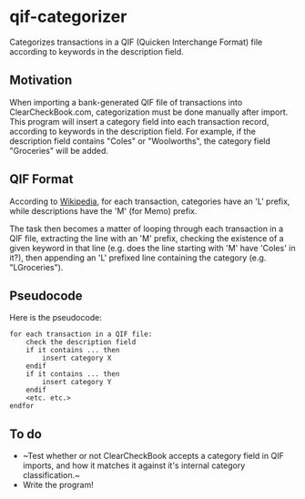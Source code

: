 # qif-categorizer

Categorizes transactions in a QIF (Quicken Interchange Format) file according to keywords in the  description field.

## Motivation
When importing a bank-generated QIF file of transactions into ClearCheckBook.com, categorization must be done manually after import. This program will insert a category field into each transaction record, according to keywords in the description field. For example, if the description field contains "Coles" or "Woolworths", the category field "Groceries" will be added.

## QIF Format
According to [Wikipedia](https://en.wikipedia.org/wiki/Quicken_Interchange_Format#Detail_items), for each transaction, categories have an 'L' prefix, while descriptions have the 'M' (for Memo) prefix.

The task then becomes a matter of looping through each transaction in a QIF file, extracting the line with an 'M' prefix, checking the existence of a given keyword in that line (e.g. does the line starting with 'M' have 'Coles' in it?), then appending an 'L' prefixed line containing the category (e.g. "LGroceries").

## Pseudocode
Here is the pseudocode:

    for each transaction in a QIF file:
        check the description field
        if it contains ... then
            insert category X
        endif
        if it contains ... then
            insert category Y
        endif
        <etc. etc.>
    endfor

## To do

* ~Test whether or not ClearCheckBook accepts a category field in QIF imports, and how it matches it against it's internal category classification.~
* Write the program!